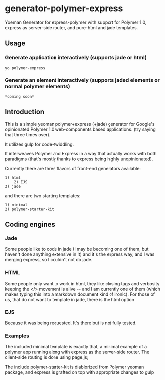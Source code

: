# generator-polymer-express

Yoeman Generator for express-polymer with support for Polymer 1.0, express as server-side
router, and pure-html and jade templates.


## Usage

### Generate application interactively (supports jade or html)

	yo polymer-express

### Generate an element interactively (supports jaded elements or normal polymer elements)

	*coming soon*

## Introduction


This is a simple yeoman polymer+express (+jade) generator for Google's opinionated Polymer 1.0
web-components based applications. (try saying that three times over).

It utilizes gulp for code-twiddling.

It interweaves Polymer and Express in a way that actually works with both paradigms (that's 
mostly thanks to express being highly unopinionated).

Currently there are three flavors of front-end generators available:

	1) html 
        2) EJS
	3) jade

and there are two starting templates:

	1) minimal
	2) polymer-starter-kit

## Coding engines


### Jade
Some people like to code in jade (I may be becoming one of them, but haven't done anything
extensive in it) and it's the express way, and I was merging express, so I couldn't not do 
jade.

### HTML
Some people only want to work in html, they like closing tags and verbosity
keeping the </> movement is alive -- and I am currently one of them (which makes typing this
into a markdown document kind of ironic).  For those of us, that do not want to template in 
jade, there is the html option

### EJS
Because it was being requested.  It's there but is not fully tested.

### Examples

The included minimal template is exactly that, a minimal example of a polymer app running
along with express as the server-side router.  The client-side routing is done using page.js;


The include polymer-starter-kit is diablorized from Polymer yeoman package, and express is
grafted on top with appropriate changes to gulp


